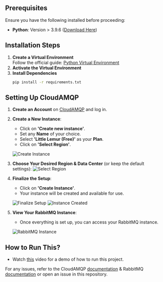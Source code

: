 ## Prerequisites
Ensure you have the following installed before proceeding:
- **Python**: Version > 3.9.6 ([Download Here](https://www.python.org/downloads/))

## Installation Steps
1. **Create a Virtual Environment**  
   Follow the official guide: [Python Virtual Environment](https://docs.python.org/3/tutorial/venv.html)
2. **Activate the Virtual Environment**
3. **Install Dependencies**
   ```sh
   pip install -r requirements.txt
   ```

## Setting Up CloudAMQP
1. **Create an Account** on [CloudAMQP](https://www.cloudamqp.com/) and log in.
2. **Create a New Instance**:
   - Click on **'Create new instance'**.
   - Set any **Name** of your choice.
   - Select **'Little Lemur (Free)'** as your **Plan**.
   - Click on **'Select Region'**.

   ![Create Instance](https://github.com/user-attachments/assets/b96a1d59-afdc-43e6-89ca-16727577a813)

3. **Choose Your Desired Region & Data Center** (or keep the default settings):
   ![Select Region](https://github.com/user-attachments/assets/4cbd1a0f-8a5b-4a5d-b5cc-92533c42b9c9)

4. **Finalize the Setup**:
   - Click on **'Create Instance'**.
   - Your instance will be created and available for use.

   ![Finalize Setup](https://github.com/user-attachments/assets/c1b98a5e-3a16-40a6-836f-072fa4e5ca2f)
   ![Instance Created](https://github.com/user-attachments/assets/8d0b2448-98fc-4679-8fd9-a6c808cac9d7)

5. **View Your RabbitMQ Instance**:
   - Once everything is set up, you can access your RabbitMQ instance.

   ![RabbitMQ Instance](https://github.com/user-attachments/assets/6d139b5e-51ae-4ecc-abd7-13d47a3c1e2f)


## How to Run This?
- Watch [this](https://vimeo.com/1059109004) video for a demo of how to run this project.

For any issues, refer to the CloudAMQP [documentation](https://www.cloudamqp.com/docs/index.html) & RabbitMQ [documentation](https://www.rabbitmq.com/tutorials/tutorial-one-python) or open an issue in this repository.

